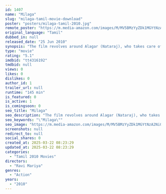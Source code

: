 ```yaml
---
id: 1407
name: "Milaga"
slug: "milaga-tamil-movie-download"
poster: "posters/milaga-tamil-2010.jpg"
remote_poster: "https://m.media-amazon.com/images/M/MV5BMzYyZDk1MGYtNzA2Ni00MGRjLWJjZjQtNzRmOWYyYjUxNmJlXkEyXkFqcGc@._V1_SX300.jpg"
original_language: "Tamil"
dubbed_in: null
released_date: "25 Jun 2010"
synopsis: "The film revolves around Alagar (Nataraj), who takes care of the family's red chilli business. But he spends most of the time with his friends and leads a happy life till he comes across three brothers who control Madurai. He earn..."
type: "movie"
rating: "5.1"
imdbid: "tt4316192"
tmdbid: null
views: 0
likes: 0
dislikes: 0
author_id: 1
trailer_url: null
runtime: "145 min"
is_featured: 0
is_active: 1
is_comingsoon: 0
seo_title: "Milaga"
seo_description: "The film revolves around Alagar (Nataraj), who takes care of the family's red chilli business. But he spends most of the time with his friends and leads a happy life till he comes across three brothers who control Madurai. He earn..."
seo_keywords: "\"Milaga\""
seo_image: "https://m.media-amazon.com/images/M/MV5BMzYyZDk1MGYtNzA2Ni00MGRjLWJjZjQtNzRmOWYyYjUxNmJlXkEyXkFqcGc@._V1_SX300.jpg"
screenshots: null
redirect_to: null
social_shares: 0
created_at: 2025-03-22 08:23:29
updated_at: 2025-03-22 08:23:29
categories:
  - "Tamil 2010 Movies"
directors:
  - "Ravi Mariya"
genres:
  - "Action"
years:
  - "2010"
---
```

